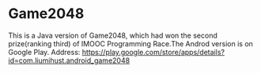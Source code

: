 # Game2048
This is a Java version of Game2048, which had won the second prize(ranking third) of IMOOC Programming Race.The Androd version is
on Google Play. Address: https://play.google.com/store/apps/details?id=com.liumihust.android_game2048
